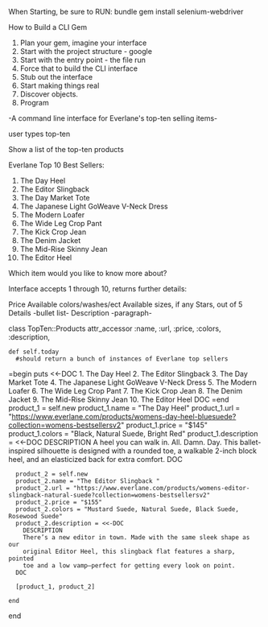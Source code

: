 When Starting, be sure to RUN:
bundle
gem install selenium-webdriver

How to Build a CLI Gem

  1. Plan your gem, imagine your interface
  2. Start with the project structure - google
  3. Start with the entry point - the file run
  4. Force that to build the CLI interface
  5. Stub out the interface
  6. Start making things real
  7. Discover objects.
  8. Program

-A command line interface for Everlane's top-ten selling items-

user types top-ten

Show a list of the top-ten products

Everlane Top 10 Best Sellers:
  1. The Day Heel
  2. The Editor Slingback
  3. The Day Market Tote
  4. The Japanese Light GoWeave V-Neck Dress
  5. The Modern Loafer
  6. The Wide Leg Crop Pant
  7. The Kick Crop Jean
  8. The Denim Jacket
  9. The Mid-Rise Skinny Jean
  10. The Editor Heel

Which item would you like to know more about?

Interface accepts 1 through 10, returns further details:

  Price
  Available colors/washes/ect
  Available sizes, if any
  Stars, out of 5
  Details -bullet list-
  Description -paragraph-


  class TopTen::Products
    attr_accessor :name, :url, :price, :colors, :description,

    def self.today
      #should return a bunch of instances of Everlane top sellers
  =begin
      puts <<-DOC
      1. The Day Heel
      2. The Editor Slingback
      3. The Day Market Tote
      4. The Japanese Light GoWeave V-Neck Dress
      5. The Modern Loafer
      6. The Wide Leg Crop Pant
      7. The Kick Crop Jean
      8. The Denim Jacket
      9. The Mid-Rise Skinny Jean
      10. The Editor Heel
      DOC
  =end
      product_1 = self.new
      product_1.name = "The Day Heel"
      product_1.url = "https://www.everlane.com/products/womens-day-heel-bluesuede?collection=womens-bestsellersv2"
      product_1.price = "$145"
      product_1.colors = "Black, Natural Suede, Bright Red"
      product_1.description = <<-DOC
        DESCRIPTION
        A heel you can walk in. All. Damn. Day. This ballet-inspired silhouette
        is designed with a rounded toe, a walkable 2-inch block heel, and an
        elasticized back for extra comfort.
      DOC

      product_2 = self.new
      product_2.name = "The Editor Slingback "
      product_2.url = "https://www.everlane.com/products/womens-editor-slingback-natural-suede?collection=womens-bestsellersv2"
      product_2.price = "$155"
      product_2.colors = "Mustard Suede, Natural Suede, Black Suede, Rosewood Suede"
      product_2.description = <<-DOC
        DESCRIPTION
        There’s a new editor in town. Made with the same sleek shape as our
        original Editor Heel, this slingback flat features a sharp, pointed
        toe and a low vamp—perfect for getting every look on point.
      DOC

      [product_1, product_2]

    end

  end
